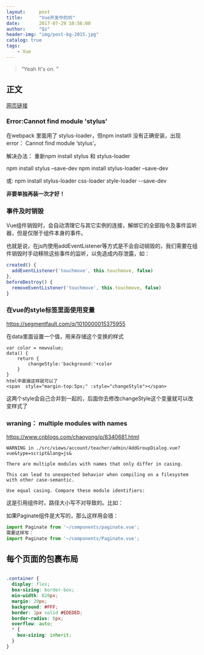 ```yaml
---
layout:     post
title:      "Vue开发中的坑"
date:       2017-07-29 10:56:00
author:     "Qz"
header-img: "img/post-bg-2015.jpg"
catalog: true
tags:
    - Vue
---
```


> “Yeah It's on. ”


## 正文
[网页链接]()

### Error:Cannot find module 'stylus'
在webpack 里面用了 stylus-loader，但npm instatll 没有正确安装，出现error： Cannot find module ‘stylus’。

解决办法： 
重新npm install stylus 和 stylus-loader

npm install stylus –save-dev 
npm install stylus-loader –save-dev

或:
npm install stylus-loader css-loader style-loader --save-dev


<strong>非要单独再装一次才好！</strong>



### 事件及时销毁

Vue组件销毁时，会自动清理它与其它实例的连接，解绑它的全部指令及事件监听器，但是仅限于组件本身的事件。


也就是说，在js内使用addEventListener等方式是不会自动销毁的，我们需要在组件销毁时手动移除这些事件的监听，以免造成内存泄露，如：

```javascript
created() {
  addEventListener('touchmove', this.touchmove, false)
},
beforeDestroy() {
  removeEventListener('touchmove', this.touchmove, false)
}
```







### 在vue的style标签里面使用变量



[ https://segmentfault.com/q/1010000015375955 ]( https://segmentfault.com/q/1010000015375955 )







在data里面设置一个值，用来存储这个变换的样式

```
var color = newvalue;
data() {
    return {
        changeStyle:'background:'+color
    }
}
html中直接这样就可以了
<span  style="margin-top:5px;" :style="changeStyle"></span>
```

这两个style会自己合并到一起的，后面你去修改changeStyle这个变量就可以改变样式了





### wraning： multiple modules with names

[ https://www.cnblogs.com/chaoyong/p/8340681.html ]( https://www.cnblogs.com/chaoyong/p/8340681.html )



```
WARNING in ./src/views/account/teacher/admin/AddGroupDialog.vue?vue&type=script&lang=js&

There are multiple modules with names that only differ in casing.

This can lead to unexpected behavior when compiling on a filesystem with other case-semantic.

Use equal casing. Compare these module identifiers:
```



这是引用组件时，路径大小写不对导致的。比如：

如果Paginate组件是大写的，那么这样用会错： 



```js
import Paginate from '~/components/paginate.vue';
需要这样写：
import Paginate from '~/components/Paginate.vue';
```





## 每个页面的包裹布局



```css

.container {
  display: flex;
  box-sizing: border-box;
  min-width: 820px;
  margin: 20px;
  background: #FFF;
  border: 1px solid #EDEDED;
  border-radius: 6px;
  overflow: auto;
  * {
    box-sizing: inherit;
  }
}
```


